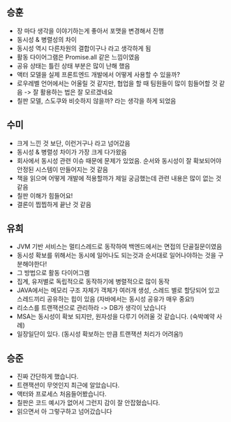 ## 승훈
- 장 마다 생각을 이야기하는게 좋아서 포맷을 변경해서 진행
- 동시성 & 병렬성의 차이
- 동시성 역시 다른차원의 결합이구나 라고 생각하게 됨
- 활동 다이어그램은 Promise.all 같은 느낌이였음
- 공유 상태는 틀린 상태 부분은 많이 난해 했음
- 액터 모델을 실제 프론트엔드 개발에서 어떻게 사용할 수 있을까?
- 로우레벨 언어에서는 어울릴 것 같지만, 협업을 할 때 팀원들이 많이 힘들어할 것 같음 -> 잘 활용하는 법은 잘 모르겠네요
- 칠판 모델, 스도쿠와 비슷하지 않을까? 라는 생각을 하게 되었음

## 수미
- 크게 느낀 것 보단, 이런거구나 라고 넘어갔음
- 동시성 & 병렬성 차이가 가장 크게 다가왔음
- 회사에서 동시성 관련 이슈 때문에 문제가 있었음. 순서와 동시성이 잘 확보되어야 안정된 시스템이 만들어지는 것 같음
- 책을 읽으며 어떻게 개발에 적용할까가 제일 궁금했는데 관련 내용은 많이 없는 것 같음
- 칠판 이해가 힘들어요!
- 결론이 찝찝하게 끝난 것 같음

## 유희
- JVM 기반 서비스는 멀티스레드로 동작하여 백엔드에서는 면접의 단골질문이였음
- 동시성 확보를 위해서는 동시에 일어나도 되는것과 순서대로 일어나야하는 것을 구분해야한다!
- 그 방법으로 활동 다이어그램
- 집계, 유저별로 독립적으로 동작하기에 병렬적으로 많이 동작
- JAVA에서는 메모리 구조 자체가 객체가 여러개 생성, 스레드 별로 할당되어 있고 스레드끼리 공유하는 힙이 있음 (자바에서는 동시성 공유가 매우 중요!)
- 리소스를 트랜잭션으로 관리하라 -> DB가 생각이 났습니다
- MSA는 동시성이 확보 되지만, 원자성을 다루기 어려울 것 같습니다. (숙박예약 사례)
- 일장일단이 있다. (동시성 확보하는 만큼 트랜잭션 처리가 어려움!)

## 승준
- 진짜 간단하게 했습니다.
- 트랜잭션이 무엇인지 최근에 알았습니다.
- 액터와 프로세스 처음들어봤습니다.
- 칠판은 코드 예시가 없어서 그런지 감이 잘 안잡혔습니다.
- 읽으면서 아 그렇구하고 넘어갔습니다

